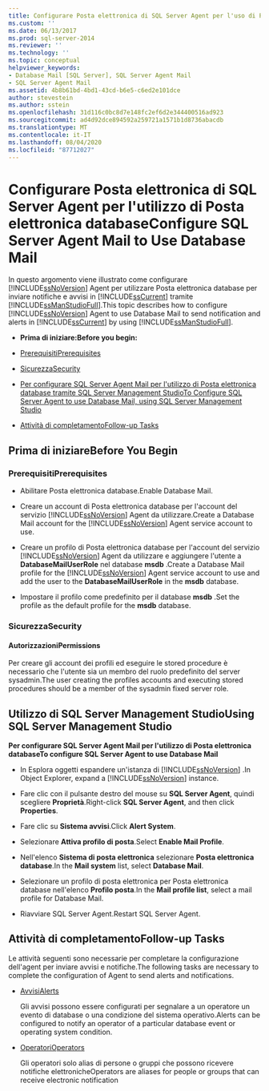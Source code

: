 ```yaml
---
title: Configurare Posta elettronica di SQL Server Agent per l'uso di Posta elettronica database | Microsoft Docs
ms.custom: ''
ms.date: 06/13/2017
ms.prod: sql-server-2014
ms.reviewer: ''
ms.technology: ''
ms.topic: conceptual
helpviewer_keywords:
- Database Mail [SQL Server], SQL Server Agent Mail
- SQL Server Agent Mail
ms.assetid: 4b8b61bd-4bd1-43cd-b6e5-c6ed2e101dce
author: stevestein
ms.author: sstein
ms.openlocfilehash: 31d116c0bc8d7e148fc2ef6d2e344400516ad923
ms.sourcegitcommit: ad4d92dce894592a259721a1571b1d8736abacdb
ms.translationtype: MT
ms.contentlocale: it-IT
ms.lasthandoff: 08/04/2020
ms.locfileid: "87712027"
---
```

# <a name="configure-sql-server-agent-mail-to-use-database-mail"></a><span data-ttu-id="e4fff-102">Configurare Posta elettronica di SQL Server Agent per l'utilizzo di Posta elettronica database</span><span class="sxs-lookup"><span data-stu-id="e4fff-102">Configure SQL Server Agent Mail to Use Database Mail</span></span>
  <span data-ttu-id="e4fff-103">In questo argomento viene illustrato come configurare [!INCLUDE[ssNoVersion](../../includes/ssnoversion-md.md)] Agent per utilizzare Posta elettronica database per inviare notifiche e avvisi in [!INCLUDE[ssCurrent](../../includes/sscurrent-md.md)] tramite [!INCLUDE[ssManStudioFull](../../includes/ssmanstudiofull-md.md)].</span><span class="sxs-lookup"><span data-stu-id="e4fff-103">This topic describes how to configure [!INCLUDE[ssNoVersion](../../includes/ssnoversion-md.md)] Agent to use Database Mail to send notification and alerts in [!INCLUDE[ssCurrent](../../includes/sscurrent-md.md)] by using [!INCLUDE[ssManStudioFull](../../includes/ssmanstudiofull-md.md)].</span></span>  
  
-   <span data-ttu-id="e4fff-104">**Prima di iniziare:**</span><span class="sxs-lookup"><span data-stu-id="e4fff-104">**Before you begin:**</span></span>  
  
-   [<span data-ttu-id="e4fff-105">Prerequisiti</span><span class="sxs-lookup"><span data-stu-id="e4fff-105">Prerequisites</span></span>](#Prerequisites)  
  
-   [<span data-ttu-id="e4fff-106">Sicurezza</span><span class="sxs-lookup"><span data-stu-id="e4fff-106">Security</span></span>](#Security)  
  
-   [<span data-ttu-id="e4fff-107">Per configurare SQL Server Agent Mail per l'utilizzo di Posta elettronica database tramite SQL Server Management Studio</span><span class="sxs-lookup"><span data-stu-id="e4fff-107">To Configure SQL Server Agent to use Database Mail, using SQL Server Management Studio</span></span>](#SSMSProcedure)  
  
-   [<span data-ttu-id="e4fff-108">Attività di completamento</span><span class="sxs-lookup"><span data-stu-id="e4fff-108">Follow-up Tasks</span></span>](#Follow_Up)  
  
##  <a name="before-you-begin"></a><a name="BeforeYouBegin"></a> <span data-ttu-id="e4fff-109">Prima di iniziare</span><span class="sxs-lookup"><span data-stu-id="e4fff-109">Before You Begin</span></span>  
  
###  <a name="prerequisites"></a><a name="Prerequisites"></a> <span data-ttu-id="e4fff-110">Prerequisiti</span><span class="sxs-lookup"><span data-stu-id="e4fff-110">Prerequisites</span></span>  
  
-   <span data-ttu-id="e4fff-111">Abilitare Posta elettronica database.</span><span class="sxs-lookup"><span data-stu-id="e4fff-111">Enable Database Mail.</span></span>  
  
-   <span data-ttu-id="e4fff-112">Creare un account di Posta elettronica database per l'account del servizio [!INCLUDE[ssNoVersion](../../includes/ssnoversion-md.md)] Agent da utilizzare.</span><span class="sxs-lookup"><span data-stu-id="e4fff-112">Create a Database Mail account for the [!INCLUDE[ssNoVersion](../../includes/ssnoversion-md.md)] Agent service account to use.</span></span>  
  
-   <span data-ttu-id="e4fff-113">Creare un profilo di Posta elettronica database per l'account del servizio [!INCLUDE[ssNoVersion](../../includes/ssnoversion-md.md)] Agent da utilizzare e aggiungere l'utente a **DatabaseMailUserRole** nel database **msdb** .</span><span class="sxs-lookup"><span data-stu-id="e4fff-113">Create a Database Mail profile for the [!INCLUDE[ssNoVersion](../../includes/ssnoversion-md.md)] Agent service account to use and add the user to the **DatabaseMailUserRole** in the **msdb** database.</span></span>  
  
-   <span data-ttu-id="e4fff-114">Impostare il profilo come predefinito per il database **msdb** .</span><span class="sxs-lookup"><span data-stu-id="e4fff-114">Set the profile as the default profile for the **msdb** database.</span></span>  
  
###  <a name="security"></a><a name="Security"></a> <span data-ttu-id="e4fff-115">Sicurezza</span><span class="sxs-lookup"><span data-stu-id="e4fff-115">Security</span></span>  
  
####  <a name="permissions"></a><a name="Permissions"></a> <span data-ttu-id="e4fff-116">Autorizzazioni</span><span class="sxs-lookup"><span data-stu-id="e4fff-116">Permissions</span></span>  
 <span data-ttu-id="e4fff-117">Per creare gli account dei profili ed eseguire le stored procedure è necessario che l'utente sia un membro del ruolo predefinito del server sysadmin.</span><span class="sxs-lookup"><span data-stu-id="e4fff-117">The user creating the profiles accounts and executing stored procedures should be a member of the sysadmin fixed server role.</span></span>  
  
##  <a name="using-sql-server-management-studio"></a><a name="SSMSProcedure"></a> <span data-ttu-id="e4fff-118">Utilizzo di SQL Server Management Studio</span><span class="sxs-lookup"><span data-stu-id="e4fff-118">Using SQL Server Management Studio</span></span>  
 <span data-ttu-id="e4fff-119">**Per configurare SQL Server Agent Mail per l'utilizzo di Posta elettronica database**</span><span class="sxs-lookup"><span data-stu-id="e4fff-119">**To configure SQL Server Agent to use Database Mail**</span></span>  
  
-   <span data-ttu-id="e4fff-120">In Esplora oggetti espandere un'istanza di [!INCLUDE[ssNoVersion](../../includes/ssnoversion-md.md)] .</span><span class="sxs-lookup"><span data-stu-id="e4fff-120">In Object Explorer, expand a [!INCLUDE[ssNoVersion](../../includes/ssnoversion-md.md)] instance.</span></span>  
  
-   <span data-ttu-id="e4fff-121">Fare clic con il pulsante destro del mouse su **SQL Server Agent**, quindi scegliere **Proprietà**.</span><span class="sxs-lookup"><span data-stu-id="e4fff-121">Right-click **SQL Server Agent**, and then click **Properties**.</span></span>  
  
-   <span data-ttu-id="e4fff-122">Fare clic su **Sistema avvisi**.</span><span class="sxs-lookup"><span data-stu-id="e4fff-122">Click **Alert System**.</span></span>  
  
-   <span data-ttu-id="e4fff-123">Selezionare **Attiva profilo di posta**.</span><span class="sxs-lookup"><span data-stu-id="e4fff-123">Select **Enable Mail Profile**.</span></span>  
  
-   <span data-ttu-id="e4fff-124">Nell'elenco **Sistema di posta elettronica** selezionare **Posta elettronica database**.</span><span class="sxs-lookup"><span data-stu-id="e4fff-124">In the **Mail system** list, select **Database Mail**.</span></span>  
  
-   <span data-ttu-id="e4fff-125">Selezionare un profilo di posta elettronica per Posta elettronica database nell'elenco **Profilo posta**.</span><span class="sxs-lookup"><span data-stu-id="e4fff-125">In the **Mail profile list**, select a mail profile for Database Mail.</span></span>  
  
-   <span data-ttu-id="e4fff-126">Riavviare SQL Server Agent.</span><span class="sxs-lookup"><span data-stu-id="e4fff-126">Restart SQL Server Agent.</span></span>  
  
##  <a name="follow-up-tasks"></a><a name="Follow_Up"></a><span data-ttu-id="e4fff-127">Attività di completamento</span><span class="sxs-lookup"><span data-stu-id="e4fff-127">Follow-up Tasks</span></span>  
 <span data-ttu-id="e4fff-128">Le attività seguenti sono necessarie per completare la configurazione dell'agent per inviare avvisi e notifiche.</span><span class="sxs-lookup"><span data-stu-id="e4fff-128">The following tasks are necessary to complete the configuration of Agent to send alerts and notifications.</span></span>  
  
-   [<span data-ttu-id="e4fff-129">Avvisi</span><span class="sxs-lookup"><span data-stu-id="e4fff-129">Alerts</span></span>](../../ssms/agent/alerts.md)  
  
     <span data-ttu-id="e4fff-130">Gli avvisi possono essere configurati per segnalare a un operatore un evento di database o una condizione del sistema operativo.</span><span class="sxs-lookup"><span data-stu-id="e4fff-130">Alerts can be configured to notify an operator of a particular database event or operating system condition.</span></span>  
  
-   [<span data-ttu-id="e4fff-131">Operatori</span><span class="sxs-lookup"><span data-stu-id="e4fff-131">Operators</span></span>](../../ssms/agent/operators.md)  
  
     <span data-ttu-id="e4fff-132">Gli operatori solo alias di persone o gruppi che possono ricevere notifiche elettroniche</span><span class="sxs-lookup"><span data-stu-id="e4fff-132">Operators are aliases for people or groups that can receive electronic notification</span></span>  
  
  
